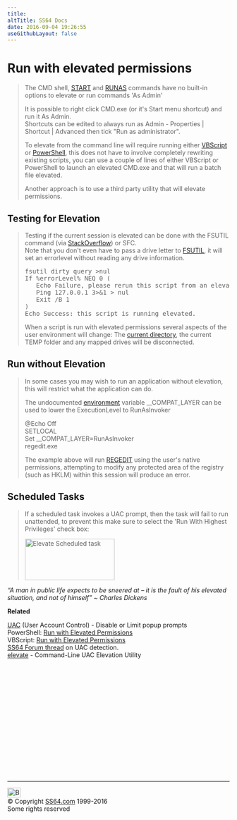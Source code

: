```yaml
---
title:
altTitle: SS64 Docs
date: 2016-09-04 19:26:55
useGithubLayout: false
---
```

<!-- #BeginLibraryItem "/Library/head_ntsyntax.lbi" --><!-- #EndLibraryItem --><h1>Run with elevated permissions </h1>
<blockquote>
<p>The CMD shell, <a href="start.html">START</a> and <a href="runas.html">RUNAS</a> commands have no built-in options to elevate or run commands 'As Admin'</p>
<p> It is possible to right click CMD.exe (or it's Start menu shortcut) and run it As Admin.<br>
Shortcuts can be edited to always run as Admin - <span class="code">Properties | Shortcut | Advanced</span> then tick "Run as administrator".</p>
<p>To elevate from the command line will require running either <a href="../vb/syntax-elevate.html">VBScript</a> or <a href="../ps/syntax-elevate.html">PowerShell</a>, this does not have to involve completely rewriting existing scripts,  you can use a couple of lines of either VBScript or PowerShell to launch an elevated CMD.exe and that will run a batch file elevated.</p>
<p>Another approach is to use a third party utility that will elevate permissions.</p>
</blockquote>
<h2>Testing for Elevation</h2>
<blockquote>
<p>Testing if the current session is elevated  can be done with the FSUTIL command (via <a href="http://stackoverflow.com/a/21295806/1720814">StackOverflow</a>) or SFC. <br>
Note that you don't even have to pass a drive letter to <a href="fsutil.html">FSUTIL</a>, it will  set an errorlevel without reading any drive information.</p>
<pre>fsutil dirty query &gt;nul
If %errorLevel% NEQ 0 (
   Echo Failure, please rerun this script from an elevated command prompt. Exiting...
   Ping 127.0.0.1 3&gt;&amp;1 &gt; nul
   Exit /B 1
) 
Echo Success: this script is running elevated.</pre>
<p>When a script is run with elevated permissions several aspects of the user environment will change: The <a href="cd.html">current directory</a>, the current TEMP folder and any mapped drives will be disconnected.</p>
</blockquote>
<h2>Run without Elevation</h2>
<blockquote>
<p>In some cases you may wish to run an application without elevation, this will restrict what the application can do.</p>
<p>The undocumented <a href="syntax-variables.html#undocumented">environment</a> variable <span class="code">__COMPAT_LAYER</span> can be used to lower  the ExecutionLevel to <span class="code">RunAsInvoker</span></p>
<p class="code">@Echo Off<br>
SETLOCAL<br>
Set __COMPAT_LAYER=RunAsInvoker <br>
regedit.exe</p>
<p>The example above will run <a href="regedit.html">REGEDIT</a> using the user's native permissions,   attempting to modify any protected area of the registry (such as HKLM) within this session will produce an error.</p></blockquote>
<h2>Scheduled Tasks</h2>
<blockquote>
<p>If a scheduled task invokes a  UAC prompt, then the  task will fail to run unattended, to prevent this make sure to select the 'Run With Highest Privileges' check box:</p>
<p><img src="elevate.png" width="203" height="94" alt="Elevate Scheduled task"></p>
</blockquote>
<p class="quote"><i>“A man in public life expects to be sneered at – it is the fault of his elevated situation, and not of himself” ~ Charles Dickens</i></p>
<p><b>Related</b>
</p><p><a href="syntax-uac.html">UAC</a> (User Account Control) - Disable or Limit popup prompts<br>
PowerShell: <a href="../ps/syntax-elevate.html">Run with Elevated Permissions</a><br>
VBScript: <a href="../vb/syntax-elevate.html">Run with Elevated Permissions</a><br>
<a href="http://ss64.org/viewtopic.php?id=1491">SS64 Forum thread</a> on UAC detection.<br>
<a href="http://code.kliu.org/misc/elevate/">elevate</a> - Command-Line UAC Elevation Utility<!-- #BeginLibraryItem "/Library/foot_nt.lbi" --></p><p>
<!-- windows300 -->
<ins class="adsbygoogle" style="display:inline-block;width:300px;height:250px" data-ad-client="ca-pub-6140977852749469" data-ad-slot="7649547908"></ins>
<script>
(adsbygoogle = window.adsbygoogle || []).push({});
</script></p>
<hr>
<div id="bl" class="footer"><a href="syntax-elevate.html#"><img src="../images/top.png" width="30" height="22" alt="Back to the Top"></a></div>
<div id="br" class="footer, tagline">© Copyright <a href="../index.html">SS64.com</a> 1999-2016<br>
Some rights reserved</div><!-- #EndLibraryItem -->

